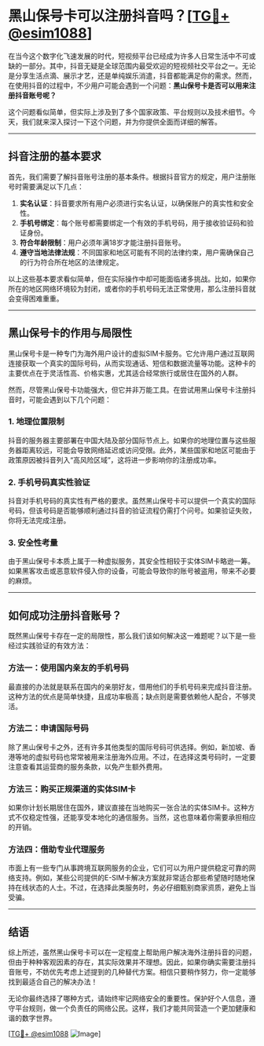 # 黑山保号卡可以注册抖音吗？[[TG💪+ @esim1088](https://t.me/s/esim1088)]

在当今这个数字化飞速发展的时代，短视频平台已经成为许多人日常生活中不可或缺的一部分。其中，抖音无疑是全球范围内最受欢迎的短视频社交平台之一。无论是分享生活点滴、展示才艺，还是单纯娱乐消遣，抖音都能满足你的需求。然而，在使用抖音的过程中，不少用户可能会遇到一个问题：**黑山保号卡是否可以用来注册抖音账号呢？**

这个问题看似简单，但实际上涉及到了多个国家政策、平台规则以及技术细节。今天，我们就来深入探讨一下这个问题，并为你提供全面而详细的解答。

---

## 抖音注册的基本要求

首先，我们需要了解抖音账号注册的基本条件。根据抖音官方的规定，用户注册账号时需要满足以下几点：

1. **实名认证**：抖音要求所有用户必须进行实名认证，以确保账户的真实性和安全性。
2. **手机号绑定**：每个账号都需要绑定一个有效的手机号码，用于接收验证码和验证身份。
3. **符合年龄限制**：用户必须年满18岁才能注册抖音账号。
4. **遵守当地法律法规**：不同国家和地区可能有不同的法律约束，用户需确保自己的行为符合所在地区的法律规定。

以上这些基本要求看似简单，但在实际操作中却可能面临诸多挑战。比如，如果你所在的地区网络环境较为封闭，或者你的手机号码无法正常使用，那么注册抖音就会变得困难重重。

---

## 黑山保号卡的作用与局限性

黑山保号卡是一种专门为海外用户设计的虚拟SIM卡服务。它允许用户通过互联网连接获取一个真实的国际号码，从而实现通话、短信和数据流量等功能。这种卡的主要优点在于灵活性高、价格实惠，尤其适合经常旅行或居住在国外的人群。

然而，尽管黑山保号卡功能强大，但它并非万能工具。在尝试用黑山保号卡注册抖音时，可能会遇到以下几个问题：

### 1. 地理位置限制

抖音的服务器主要部署在中国大陆及部分国际节点上。如果你的地理位置与这些服务器距离较远，可能会导致网络延迟或访问受限。此外，某些国家和地区可能由于政策原因被抖音列入“高风险区域”，这将进一步影响你的注册成功率。

### 2. 手机号码真实性验证

抖音对手机号码的真实性有严格的要求。虽然黑山保号卡可以提供一个真实的国际号码，但该号码是否能够顺利通过抖音的验证流程仍需打个问号。如果验证失败，你将无法完成注册。

### 3. 安全性考量

由于黑山保号卡本质上属于一种虚拟服务，其安全性相较于实体SIM卡略逊一筹。如果黑客攻击或恶意软件侵入你的设备，可能会导致你的账号被盗用，带来不必要的麻烦。

---

## 如何成功注册抖音账号？

既然黑山保号卡存在一定的局限性，那么我们该如何解决这一难题呢？以下是一些经过实践验证的有效方法：

### 方法一：使用国内亲友的手机号码

最直接的办法就是联系在国内的亲朋好友，借用他们的手机号码来完成抖音注册。这种方法的优点是简单快捷，且成功率极高；缺点则是需要依赖他人配合，不够灵活。

### 方法二：申请国际号码

除了黑山保号卡之外，还有许多其他类型的国际号码可供选择。例如，新加坡、香港等地的虚拟号码也常常被用来注册海外应用。不过，在选择这类号码时，一定要注意查看其运营商的服务条款，以免产生额外费用。

### 方法三：购买正规渠道的实体SIM卡

如果你计划长期居住在国外，建议直接在当地购买一张合法的实体SIM卡。这种方式不仅稳定性强，还能享受本地化的通信服务。当然，这也意味着你需要承担相应的开销。

### 方法四：借助专业代理服务

市面上有一些专门从事跨境互联网服务的企业，它们可以为用户提供稳定可靠的网络支持。例如，某些公司提供的E-SIM卡解决方案就非常适合那些希望随时随地保持在线状态的人士。不过，在选择此类服务时，务必仔细甄别商家资质，避免上当受骗。

---

## 结语

综上所述，虽然黑山保号卡可以在一定程度上帮助用户解决海外注册抖音的问题，但由于种种客观因素的存在，其实际效果并不理想。因此，如果你确实需要注册抖音账号，不妨优先考虑上述提到的几种替代方案。相信只要稍作努力，你一定能够找到最适合自己的解决办法！

无论你最终选择了哪种方式，请始终牢记网络安全的重要性。保护好个人信息，遵守平台规则，做一个负责任的网络公民。这样，我们才能共同营造一个更加健康和谐的数字世界。

[[TG💪+ @esim1088](https://t.me/s/esim1088) ![Image](https://i.postimg.cc/4NQfJmqS/Snipaste-2025-05-13-00-14-12.png)]